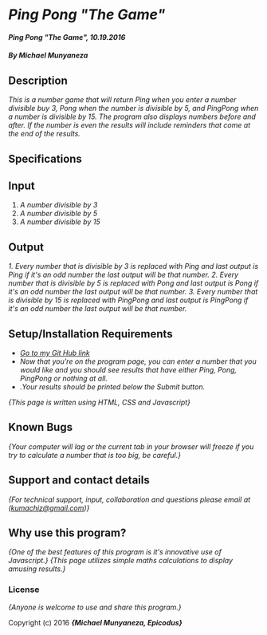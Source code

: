 # _Ping Pong "The Game"_

#### _Ping Pong "The Game", 10.19.2016_

##### By _**Michael Munyaneza**_

## Description

_This is a number game that will return Ping when you enter a number divisible buy 3, Pong when the number is divisible by 5, and PingPong when a number is divisible by 15. The program also displays numbers before and after. If the number is even the results will include reminders that come at the end of the results._
## Specifications
## Input
1. _A number divisible by 3_
2. _A number divisible by 5_
3. _A number divisible by 15_
## Output
_1._ _Every number that is divisible by 3 is replaced with Ping and last output is Ping if it's an odd number the last output will be that number._
 _2._ _Every number that is divisible by 5 is replaced with Pong and last output is Pong if it's an odd number the last output will be that number._
  _3._ _Every number that is divisible by 15 is replaced with PingPong and last output is PingPong if it's an odd number the last output will be that number._

## Setup/Installation Requirements

* [_Go to my Git Hub link_](https://kumachiz.github.io/intr-p3/)
* _Now that you're on the program page, you can enter a number that you would like and you should see results that have either Ping, Pong, PingPong or nothing at all._
* _.Your results should be printed below the Submit button._

_{This page is written using HTML, CSS and Javascript}_

## Known Bugs

_{Your computer will lag or the current tab in your browser will freeze if you try to calculate a number that is too big, be careful.}_

## Support and contact details

_{For technical support, input, collaboration and questions please email at (kumachiz@gmail.com)}_

## Why use this program?

_{One of the best features of this program is it's innovative use of Javascript.}_
_{This page utilizes simple maths calculations to display amusing results.}_

### License

*{Anyone is welcome to use and share this program.}*

Copyright (c) 2016 **_{Michael Munyaneza, Epicodus}_**
